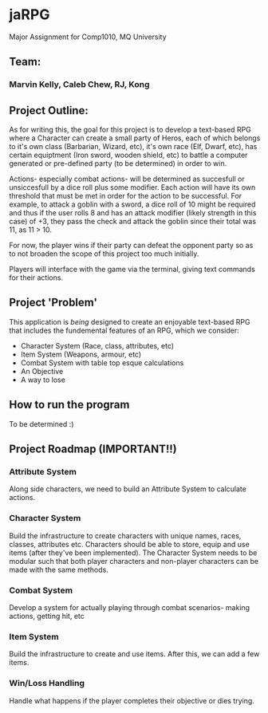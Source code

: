 # jaRPG
Major Assignment for Comp1010, MQ University

## Team:
### Marvin Kelly, Caleb Chew, RJ, Kong

## Project Outline:

As for writing this, the goal for this project is to develop a text-based RPG where a Character can create a small party of Heros, each of which belongs to it's own class (Barbarian, Wizard, etc), it's own race (Elf, Dwarf, etc), has certain equiptment (Iron sword, wooden shield, etc) to battle a computer generated or pre-defined party (to be determined) in order to win.

Actions- especially combat actions- will be determined as succesfull or unsiccesfull by a dice roll plus some modifier. Each action will have its own threshold that must be met in order for the action to be successful. For example, to attack a goblin with a sword, a dice roll of 10 might be required and thus if the user rolls 8 and has an attack modifier (likely strength in this case) of +3, they pass the check and attack the goblin since their total was 11, as 11 > 10.

For now, the player wins if their party can defeat the opponent party so as to not broaden the scope of this project too much initially.

Players will interface with the game via the terminal, giving text commands for their actions.

## Project 'Problem'

This application is *being* designed to create an enjoyable text-based RPG that includes the fundemental features of an RPG, which we consider:
* Character System (Race, class, attributes, etc)
* Item System (Weapons, armour, etc)
* Combat System with table top esque calculations
* An Objective
* A way to lose

## How to run the program

To be determined :)



## Project Roadmap (IMPORTANT!!)

### Attribute System
Along side characters, we need to build an Attribute System to calculate actions.

### Character System
Build the infrastructure to create characters with unique names, races, classes, attributes etc. Characters should be able to store, equip and use items (after they've been implemented). The Character System needs to be modular such that both player characters and non-player characters can be made with the same methods.

### Combat System
Develop a system for actually playing through combat scenarios- making actions, getting hit, etc

### Item System
Build the infrastructure to create and use items. After this, we can add a few items.

### Win/Loss Handling
Handle what happens if the player completes their objective or dies trying.


